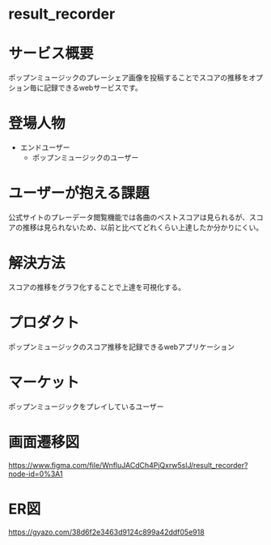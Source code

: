# result_recorder
# サービス概要
ポップンミュージックのプレーシェア画像を投稿することでスコアの推移をオプション毎に記録できるwebサービスです。
# 登場人物
* エンドユーザー
  * ポップンミュージックのユーザー
# ユーザーが抱える課題
公式サイトのプレーデータ閲覧機能では各曲のベストスコアは見られるが、スコアの推移は見られないため、以前と比べてどれくらい上達したか分かりにくい。
# 解決方法
スコアの推移をグラフ化することで上達を可視化する。
# プロダクト
ポップンミュージックのスコア推移を記録できるwebアプリケーション
# マーケット
ポップンミュージックをプレイしているユーザー
# 画面遷移図
https://www.figma.com/file/WnfluJACdCh4PjQxrw5slJ/result_recorder?node-id=0%3A1
# ER図
https://gyazo.com/38d6f2e3463d9124c899a42ddf05e918